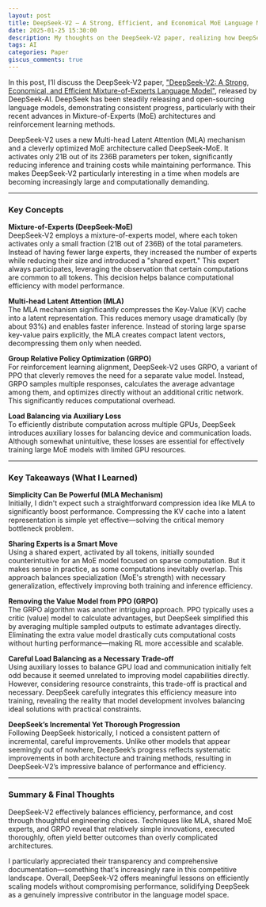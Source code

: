 ```yaml
---
layout: post
title: DeepSeek-V2 – A Strong, Efficient, and Economical MoE Language Model - Review
date: 2025-01-25 15:30:00
description: My thoughts on the DeepSeek-V2 paper, realizing how DeepSeek cleverly optimized MoE architectures and reinforcement learning
tags: AI
categories: Paper
giscus_comments: true
---
```


In this post, I’ll discuss the DeepSeek-V2 paper, ["DeepSeek-V2: A Strong, Economical, and Efficient Mixture-of-Experts Language Model"](https://arxiv.org/abs/2405.04434), released by DeepSeek-AI. DeepSeek has been steadily releasing and open-sourcing language models, demonstrating consistent progress, particularly with their recent advances in Mixture-of-Experts (MoE) architectures and reinforcement learning methods.  

DeepSeek-V2 uses a new Multi-head Latent Attention (MLA) mechanism and a cleverly optimized MoE architecture called DeepSeek-MoE. It activates only 21B out of its 236B parameters per token, significantly reducing inference and training costs while maintaining performance. This makes DeepSeek-V2 particularly interesting in a time when models are becoming increasingly large and computationally demanding.

---

### Key Concepts

**Mixture-of-Experts (DeepSeek-MoE)**  
DeepSeek-V2 employs a mixture-of-experts model, where each token activates only a small fraction (21B out of 236B) of the total parameters. Instead of having fewer large experts, they increased the number of experts while reducing their size and introduced a "shared expert." This expert always participates, leveraging the observation that certain computations are common to all tokens. This decision helps balance computational efficiency with model performance.

**Multi-head Latent Attention (MLA)**  
The MLA mechanism significantly compresses the Key-Value (KV) cache into a latent representation. This reduces memory usage dramatically (by about 93%) and enables faster inference. Instead of storing large sparse key-value pairs explicitly, the MLA creates compact latent vectors, decompressing them only when needed.

**Group Relative Policy Optimization (GRPO)**  
For reinforcement learning alignment, DeepSeek-V2 uses GRPO, a variant of PPO that cleverly removes the need for a separate value model. Instead, GRPO samples multiple responses, calculates the average advantage among them, and optimizes directly without an additional critic network. This significantly reduces computational overhead.

**Load Balancing via Auxiliary Loss**  
To efficiently distribute computation across multiple GPUs, DeepSeek introduces auxiliary losses for balancing device and communication loads. Although somewhat unintuitive, these losses are essential for effectively training large MoE models with limited GPU resources.

---

### Key Takeaways (What I Learned)

**Simplicity Can Be Powerful (MLA Mechanism)**  
Initially, I didn't expect such a straightforward compression idea like MLA to significantly boost performance. Compressing the KV cache into a latent representation is simple yet effective—solving the critical memory bottleneck problem.

**Sharing Experts is a Smart Move**  
Using a shared expert, activated by all tokens, initially sounded counterintuitive for an MoE model focused on sparse computation. But it makes sense in practice, as some computations inevitably overlap. This approach balances specialization (MoE's strength) with necessary generalization, effectively improving both training and inference efficiency.

**Removing the Value Model from PPO (GRPO)**  
The GRPO algorithm was another intriguing approach. PPO typically uses a critic (value) model to calculate advantages, but DeepSeek simplified this by averaging multiple sampled outputs to estimate advantages directly. Eliminating the extra value model drastically cuts computational costs without hurting performance—making RL more accessible and scalable.

**Careful Load Balancing as a Necessary Trade-off**  
Using auxiliary losses to balance GPU load and communication initially felt odd because it seemed unrelated to improving model capabilities directly. However, considering resource constraints, this trade-off is practical and necessary. DeepSeek carefully integrates this efficiency measure into training, revealing the reality that model development involves balancing ideal solutions with practical constraints.

**DeepSeek’s Incremental Yet Thorough Progression**  
Following DeepSeek historically, I noticed a consistent pattern of incremental, careful improvements. Unlike other models that appear seemingly out of nowhere, DeepSeek’s progress reflects systematic improvements in both architecture and training methods, resulting in DeepSeek-V2’s impressive balance of performance and efficiency.

---

### Summary & Final Thoughts  
DeepSeek-V2 effectively balances efficiency, performance, and cost through thoughtful engineering choices. Techniques like MLA, shared MoE experts, and GRPO reveal that relatively simple innovations, executed thoroughly, often yield better outcomes than overly complicated architectures.  

I particularly appreciated their transparency and comprehensive documentation—something that's increasingly rare in this competitive landscape. Overall, DeepSeek-V2 offers meaningful lessons on efficiently scaling models without compromising performance, solidifying DeepSeek as a genuinely impressive contributor in the language model space.